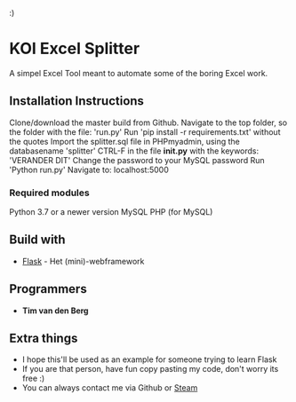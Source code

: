 :)
# KOI Excel Splitter

A simpel Excel Tool meant to automate some of the boring Excel work.

## Installation Instructions

Clone/download the master build from Github. 
Navigate to the top folder, so the folder with the file: 'run.py' 
Run 'pip install -r requirements.txt' without the quotes
Import the splitter.sql file in PHPmyadmin, using the databasename 'splitter'
CTRL-F in the file  __init.py__ with the keywords: 'VERANDER DIT'
Change the password to your MySQL password
Run 'Python run.py'
Navigate to: localhost:5000

### Required modules

Python 3.7 or a newer version
MySQL 
PHP (for MySQL)


## Build with

* [Flask](http://flask.pocoo.org/) - Het (mini)-webframework

## Programmers

* **Tim van den Berg** 

## Extra things

* I hope this'll be used as an example for someone trying to learn Flask
* If you are that person, have fun copy pasting my code, don't worry its free :)
* You can always contact me via Github or [Steam](https://steamcommunity.com/id/timdeplatvis111)
